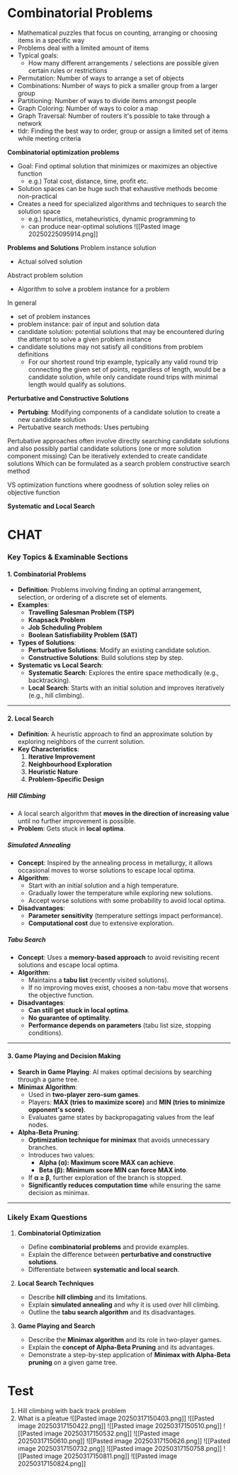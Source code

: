 # Combinatorial Problems
- Mathematical puzzles that focus on counting, arranging or choosing items in a specific way
- Problems deal with a limited amount of items
- Typical goals:
	- How many different arrangements / selections are possible given certain rules or restrictions
- Permutation: Number of ways to arrange a set of objects
- Combinations: Number of  ways to pick a smaller group from a larger group
- Partitioning: Number of ways to divide items amongst people
- Graph Coloring: Number of ways to color a map
- Graph Traversal: Number of routers it's possible to take through a network
- tldr: Finding the best way to order, group or assign a limited set of items while meeting criteria

**Combinatorial optimization problems**
- Goal: Find optimal solution that minimizes or maximizes an objective function
	- e.g.) Total cost, distance, time, profit etc.
- Solution spaces can be huge such that exhaustive methods become non-practical 
- Creates a need for specialized algorithms and techniques to search the solution space 
	- e.g.) heuristics, metaheuristics, dynamic programming to
	- can produce near-optimal solutions
![[Pasted image 20250225095914.png]]

**Problems and Solutions**
Problem instance solution
- Actual solved solution

Abstract problem solution
- Algorithm to solve a problem instance for a problem 

In general
- set of problem instances
- problem instance: pair of input and solution data
- candidate solution: potential solutions that may be encountered during the attempt to solve a given problem instance
- candidate solutions may not satisfy all conditions from problem definitions 
	 - For our shortest round trip example, typically any valid round trip connecting the given set of points, regardless of length, would be a candidate solution, while only candidate round trips with minimal length would qualify as solutions.


**Perturbative and Constructive Solutions**
- **Pertubing**: Modifying components of a candidate solution to create a new candidate solution
- Pertubative search methods: Uses pertubing

Pertubative approaches often involve directly searching candidate solutions and also possibly partial candidate solutions (one or more solution component missing)
Can be iteratively extended to create candidate solutions
	Which can be formulated as a search problem
	constructive search method

VS optimization functions where goodness of solution soley relies on objective function


**Systematic and Local Search**




# CHAT
### **Key Topics & Examinable Sections**

#### **1. Combinatorial Problems**

- **Definition**: Problems involving finding an optimal arrangement, selection, or ordering of a discrete set of elements.
- **Examples**:
    - **Travelling Salesman Problem (TSP)**
    - **Knapsack Problem**
    - **Job Scheduling Problem**
    - **Boolean Satisfiability Problem (SAT)**
- **Types of Solutions**:
    - **Perturbative Solutions**: Modify an existing candidate solution.
    - **Constructive Solutions**: Build solutions step by step.
- **Systematic vs Local Search**:
    - **Systematic Search**: Explores the entire space methodically (e.g., backtracking).
    - **Local Search**: Starts with an initial solution and improves iteratively (e.g., hill climbing).

---

#### **2. Local Search**

- **Definition**: A heuristic approach to find an approximate solution by exploring neighbors of the current solution.
- **Key Characteristics**:
    1. **Iterative Improvement**
    2. **Neighbourhood Exploration**
    3. **Heuristic Nature**
    4. **Problem-Specific Design**

##### **Hill Climbing**

- A local search algorithm that **moves in the direction of increasing value** until no further improvement is possible.
- **Problem**: Gets stuck in **local optima**.

##### **Simulated Annealing**

- **Concept**: Inspired by the annealing process in metallurgy, it allows occasional moves to worse solutions to escape local optima.
- **Algorithm**:
    - Start with an initial solution and a high temperature.
    - Gradually lower the temperature while exploring new solutions.
    - Accept worse solutions with some probability to avoid local optima.
- **Disadvantages**:
    - **Parameter sensitivity** (temperature settings impact performance).
    - **Computational cost** due to extensive exploration.

##### **Tabu Search**

- **Concept**: Uses a **memory-based approach** to avoid revisiting recent solutions and escape local optima.
- **Algorithm**:
    - Maintains a **tabu list** (recently visited solutions).
    - If no improving moves exist, chooses a non-tabu move that worsens the objective function.
- **Disadvantages**:
    - **Can still get stuck in local optima**.
    - **No guarantee of optimality**.
    - **Performance depends on parameters** (tabu list size, stopping conditions).

---

#### **3. Game Playing and Decision Making**

- **Search in Game Playing**: AI makes optimal decisions by searching through a game tree.
- **Minimax Algorithm**:
    - Used in **two-player zero-sum games**.
    - Players: **MAX (tries to maximize score)** and **MIN (tries to minimize opponent's score)**.
    - Evaluates game states by backpropagating values from the leaf nodes.
- **Alpha-Beta Pruning**:
    - **Optimization technique for minimax** that avoids unnecessary branches.
    - Introduces two values:
        - **Alpha (α): Maximum score MAX can achieve**.
        - **Beta (β): Minimum score MIN can force MAX into**.
    - If **α ≥ β**, further exploration of the branch is stopped.
    - **Significantly reduces computation time** while ensuring the same decision as minimax.

---

### **Likely Exam Questions**

1. **Combinatorial Optimization**
    
    - Define **combinatorial problems** and provide examples.
    - Explain the difference between **perturbative and constructive solutions**.
    - Differentiate between **systematic and local search**.
2. **Local Search Techniques**
    
    - Describe **hill climbing** and its limitations.
    - Explain **simulated annealing** and why it is used over hill climbing.
    - Outline the **tabu search algorithm** and its disadvantages.
3. **Game Playing and Search**
    
    - Describe the **Minimax algorithm** and its role in two-player games.
    - Explain the **concept of Alpha-Beta Pruning** and its advantages.
    - Demonstrate a step-by-step application of **Minimax with Alpha-Beta pruning** on a given game tree.

# Test
1. Hill climbing with back track problem
2. What is a pleatue
![[Pasted image 20250317150403.png]]
![[Pasted image 20250317150422.png]]
![[Pasted image 20250317150510.png]]
![[Pasted image 20250317150532.png]]
![[Pasted image 20250317150610.png]]
![[Pasted image 20250317150626.png]]
![[Pasted image 20250317150732.png]]
![[Pasted image 20250317150758.png]]
![[Pasted image 20250317150811.png]]
![[Pasted image 20250317150824.png]]
